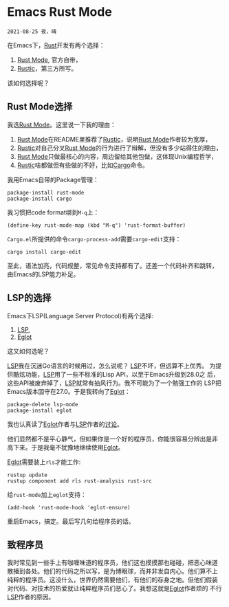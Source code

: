 # Emacs Rust Mode
`2021-08-25 夜，晴`

在Emacs下，[Rust]开发有两个选择：
1. [Rust Mode], 官方自带，
2. [Rustic]，第三方所写。

该如何选择呢？
## Rust Mode选择

我选[Rust Mode]。这里说一下我的理由：
1. [Rust Mode]在README里推荐了[Rustic]，说明[Rust Mode]作者较为宽厚，
2. [Rustic]对自己分叉[Rust Mode]的行为进行了辩解，但没有多少站得住的理由，
3. [Rust Mode]只做最核心的内容，周边留给其他包做，这体现Unix编程哲学，
4. [Rustic]啥都做但有些做的不好，比如[Cargo]命令。

我用Emacs自带的Package管理：

```
package-install rust-mode
package-install cargo
```

我习惯把code format绑到`M-q`上：
```
(define-key rust-mode-map (kbd "M-q") 'rust-format-buffer)
```
`Cargo.el`所提供的命令`cargo-process-add`需要`cargo-edit`支持：
```
cargo install cargo-edit
```

至此，语法加亮，代码规整，常见命令支持都有了。还差一个代码补齐和跳转，
由Emacs的LSP能力补足。

## LSP的选择

Emacs下LSP(Language Server Protocol)有两个选择:
1. [LSP],
2. [Eglot]

这又如何选呢？

[LSP]我在沉迷Go语言的时候用过，怎么说呢？ [LSP]不坏，但远算不上优秀。
为提供酷炫功能，[LSP]用了一些不标准的Lisp API，以至于Emacs升级到28.0之
后，这些API被废弃掉了，[LSP]就常有抽风行为。我不可能为了一个勉强工作的
LSP把Emacs版本固守在27.0。于是我转向了[Eglot]：

```
package-delete lsp-mode
package-install eglot
```
我也认真读了[Eglot]作者与[LSP]作者的[讨论](https://github.com/joaotavora/eglot/issues/180)。

他们显然都不是平心静气，但如果你是一个好的程序员，你能很容易分辨出是非
高下来。于是我毫不犹豫地继续使用[Eglot]。

[Eglot]需要装上`rls`才能工作:
```
rustup update
rustup component add rls rust-analysis rust-src
```

给`rust-mode`加上`eglot`支持：
```
(add-hook 'rust-mode-hook 'eglot-ensure)
```
重启Emacs，搞定。最后写几句给程序员的话。

## 致程序员

我时常见到一些手上有咖喱味道的程序员，他们这也摸摸那也碰碰，把恶心味道
散播到各处。他们的代码之所以写，是为博眼球，而并非发自内心。他们算不上
纯粹的程序员。这没什么，世界仍然需要他们，有他们的存身之地。但他们假装
对代码、对技术的热爱就让纯粹程序员们恶心了。我想这就是[Eglot]作者烦的
不行[LSP]作者的原因。

[Rust Mode]: https://github.com/rust-lang/rust-mode
[Rustic]: https://github.com/brotzeit/rustic
[Rust]: https://rust-lang.org/
[Cargo]: https://cargo.io
[LSP]: https://github.com/emacs-lsp/lsp-mode
[Eglot]: https://github.com/joaotavora/eglot
